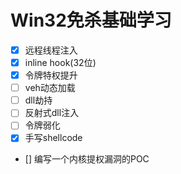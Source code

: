 # Win32免杀基础学习

- [x] 远程线程注入
- [x] inline hook(32位)
- [x] 令牌特权提升
- [ ] veh动态加载
- [ ] dll劫持
- [ ] 反射式dll注入
- [ ] 令牌弱化
- [x] 手写shellcode
- [] 编写一个内核提权漏洞的POC
